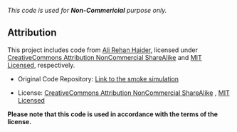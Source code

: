 *This code is used for **Non-Commericial** purpose only.* 

## Attribution

This project includes code from  [Ali Rehan Haider](https://codepen.io/Irehan), licensed under [CreativeCommons Attribution NonCommercial ShareAlike](https://creativecommons.org/licenses/by-nc-sa/3.0) and [MIT Licensed](https://opensource.org/license/mit/), respectively.

- Original Code Repository: [Link to the smoke simulation](https://codepen.io/Irehan/pen/YgyozL)
  
- License: [CreativeCommons Attribution NonCommercial ShareAlike](https://creativecommons.org/licenses/by-nc-sa/3.0) , 
            [MIT Licensed](https://opensource.org/license/mit/)

**Please note that this code is used in accordance with the terms of the license.**

